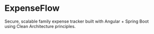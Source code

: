 # ExpenseFlow
Secure, scalable family expense tracker built with Angular + Spring Boot using Clean Architecture principles.
